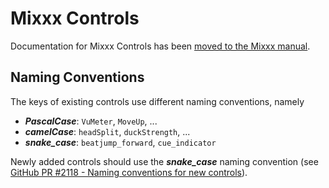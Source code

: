 # Mixxx Controls

Documentation for Mixxx Controls has been [moved to the Mixxx manual](https://manual.mixxx.org/latest/chapters/appendix/mixxx_controls.html).

## Naming Conventions

The keys of existing controls use different naming conventions, namely

  - ***PascalCase***: `VuMeter`, `MoveUp`, ...
  - ***camelCase***: `headSplit`, `duckStrength`, ...
  - ***snake\_case***: `beatjump_forward`, `cue_indicator`

Newly added controls should use the ***snake\_case*** naming
convention (see [GitHub PR \#2118 - Naming conventions for new controls](https://github.com/mixxxdj/mixxx/pull/2118#issuecomment-498126595)).
